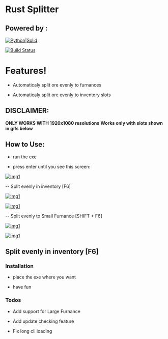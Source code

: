 # **Rust Splitter**
## Powered by :
[![Python|Solid](https://i.imgur.com/VgBng7S.png)]()

[![Build Status](https://i.imgur.com/nvYOf83.png)]()

# **Features!**

  - Automaticaly split ore evenly to furnances
  
  - Automaticaly split ore evenly to inventory slots
  
## **DISCLAIMER:**
**ONLY WORKS WITH 1920x1080 resolutions**
**Works only with slots shown in gifs below**
## **How to Use:**

- run the exe

- press enter until you see this screen:

[![img1](https://i.imgur.com/4DHPbyb.png)]()

-- Split evenly in inventory [F6]

[![img1](https://media3.giphy.com/media/Qw2eIo8CTtxQbPja86/giphy.gif)]()

[![img1](https://media1.giphy.com/media/lTSEE8YD0xUHE5R6wm/giphy.gif)]()

-- Split evenly to Small Furnance [SHIFT + F6]

[![img1](https://media2.giphy.com/media/kDHJekJ9GcyhKFv5kU/giphy.gif)]()

[![img1](https://media3.giphy.com/media/ZCBycDcxdlfDLWztm7/giphy.gif)]()

## Split evenly in inventory [F6]

### Installation

- place the exe where you want

- have fun

### Todos

 - Add support for Large Furnance
 
 - Add update checking feature
 
 - Fix long cli loading
